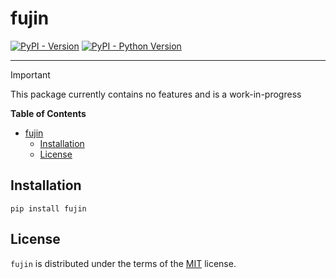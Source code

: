 # fujin

[![PyPI - Version](https://img.shields.io/pypi/v/fujin.svg)](https://pypi.org/project/fujin)
[![PyPI - Python Version](https://img.shields.io/pypi/pyversions/fujin.svg)](https://pypi.org/project/fujin)

-----

> [!IMPORTANT]
> This package currently contains no features and is a work-in-progress


**Table of Contents**

- [fujin](#fujin)
  - [Installation](#installation)
  - [License](#license)

## Installation

```console
pip install fujin
```

## License

`fujin` is distributed under the terms of the [MIT](https://spdx.org/licenses/MIT.html) license.
